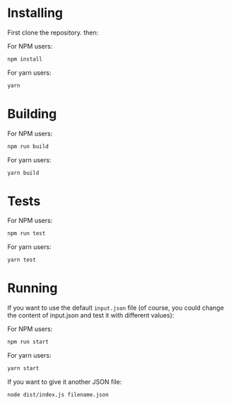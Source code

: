 # Installing

First clone the repository. then:

For NPM users:

```sh
npm install
```

For yarn users:

```sh
yarn
```

# Building

For NPM users:

```sh
npm run build
```

For yarn users:

```sh
yarn build
```

# Tests

For NPM users:

```sh
npm run test
```

For yarn users:

```sh
yarn test
```

# Running

If you want to use the default `input.json` file (of course, you could change the content of input.json and test it with different values):

For NPM users:

```sh
npm run start
```

For yarn users:

```sh
yarn start
```

If you want to give it another JSON file:

```sh
node dist/index.js filename.json
```
